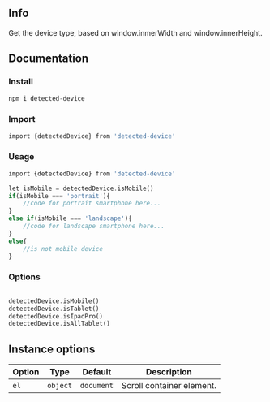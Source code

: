 ## Info
Get the device type, based on window.inmerWidth and window.innerHeight.

## Documentation

### Install
```php
npm i detected-device
```

### Import
```php
import {detectedDevice} from 'detected-device'
```

### Usage
```php
import {detectedDevice} from 'detected-device'

let isMobile = detectedDevice.isMobile()
if(isMobile === 'portrait'){
    //code for portrait smartphone here...
}
else if(isMobile === 'landscape'){
    //code for landscape smartphone here...
}
else{
    //is not mobile device
}
```

### Options
```php

detectedDevice.isMobile() 
detectedDevice.isTablet() 
detectedDevice.isIpadPro() 
detectedDevice.isAllTablet() 
```

## Instance options

| Option                  | Type      | Default                | Description                                                                                                                                                                                                                                                                                        |
| ----------------------- | --------- | ---------------------- | -------------------------------------------------------------------------------------------------------------------------------------------------------------------------------------------------------------------------------------------------------------------------------------------------- |
| `el`                    | `object`  | `document`             | Scroll container element.       

